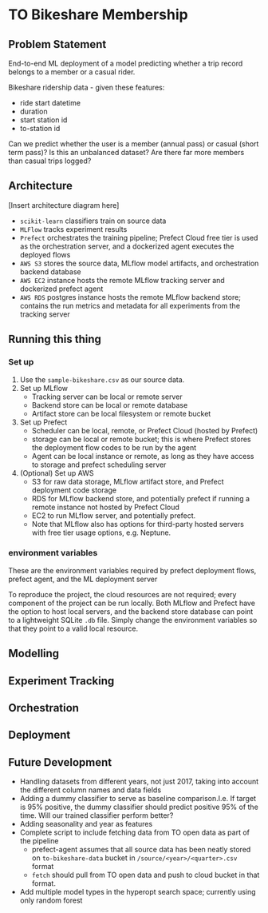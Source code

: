 # TO Bikeshare Membership

## Problem Statement

End-to-end ML deployment of a model predicting whether a trip record belongs to a member or a casual rider.

Bikeshare ridership data - given these features:

* ride start datetime
* duration
* start station id
* to-station id

Can we predict whether the user is a member (annual pass) or casual (short term pass)? Is this an unbalanced dataset? Are there far more members than casual trips logged?

## Architecture

[Insert architecture diagram here]

* `scikit-learn` classifiers train on source data
* `MLFlow` tracks experiment results
* `Prefect` orchestrates the training pipeline; Prefect Cloud free tier is used as the orchestration server, and a dockerized agent executes the deployed flows
* `AWS S3` stores the source data, MLflow model artifacts, and orchestration backend database
* `AWS EC2` instance hosts the remote MLflow tracking server and dockerized prefect agent
* `AWS RDS` postgres instance hosts the remote MLflow backend store; contains the run metrics and metadata for all experiments from the tracking server

## Running this thing

### Set up

1. Use the `sample-bikeshare.csv` as our source data.
2. Set up MLflow
	* Tracking server can be local or remote server
	* Backend store can be local or remote database
	* Artifact store can be local filesystem or remote bucket
3. Set up Prefect 
	* Scheduler can be local, remote, or Prefect Cloud (hosted by Prefect)
	* storage can be local or remote bucket; this is where Prefect stores the deployment flow codes to be run by the agent
	* Agent can be local instance or remote, as long as they have access to storage and prefect scheduling server
4. (Optional) Set up AWS
	* S3 for raw data storage, MLflow artifact store, and Prefect deployment code storage
	* RDS for MLflow backend store, and potentially prefect if running a remote instance not hosted by Prefect Cloud
	* EC2 to run MLflow server, and potentially prefect.
	* Note that MLflow also has options for third-party hosted servers with free tier usage options, e.g. Neptune.

### environment variables

These are the environment variables required by prefect deployment flows, prefect agent, and the ML deployment server

<list of env vars to set>
	
To reproduce the project, the cloud resources are not required; every component of the project can be run locally. Both MLflow and Prefect have the option to host local servers, and the backend store database can point to a lightweight SQLite `.db` file. Simply change the environment variables so that they point to a valid local resource.

## Modelling




## Experiment Tracking

## Orchestration

## Deployment


## Future Development

* Handling datasets from different years, not just 2017, taking into account the different column names and data fields
* Adding a dummy classifier to serve as baseline comparison.I.e. If target is 95% positive, the dummy classifier should predict positive 95% of the time. Will our trained classifier perform better?
* Adding seasonality and year as features
* Complete script to include fetching data from TO open data as part of the pipeline
    * prefect-agent assumes that all source data has been neatly stored on `to-bikeshare-data` bucket in `/source/<year>/<quarter>.csv` format
    * `fetch` should pull from TO open data and push to cloud bucket in that format.
* Add multiple model types in the hyperopt search space; currently using only random forest
